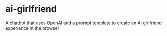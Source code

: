 # ai-girlfriend
A chatbot that uses OpenAI and a prompt template to create an AI girlfriend experience in the browser
